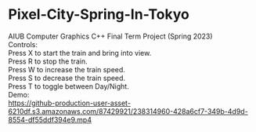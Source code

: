 # Pixel-City-Spring-In-Tokyo
AIUB Computer Graphics C++ Final Term Project (Spring 2023)\
Controls:\
Press X to start the train and bring into view.\
Press R to stop the train.\
Press W to increase the train speed.\
Press S to decrease the train speed.\
Press T to toggle between Day/Night.\
Demo:\
https://github-production-user-asset-6210df.s3.amazonaws.com/87429921/238314960-428a6cf7-349b-4d9d-8554-df55ddf394e9.mp4

